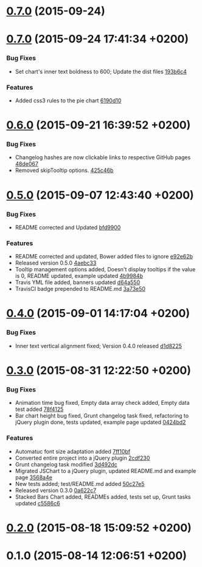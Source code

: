 <a name="0.7.0"></a>
# [0.7.0](//compare/0.7.0...v0.7.0) (2015-09-24)




<a name="0.7.0"></a>
# [0.7.0](//compare/0.6.0...0.7.0) (2015-09-24 17:41:34 +0200)


### Bug Fixes

* Set chart's inner text boldness to 600; Update the dist files [193b6c4](https://github.com/the-software-factory/jquery-chart/commit/193b6c49072c3b2d99e394a653e4b5c7b671934e) 

### Features

* Added css3 rules to the pie chart [6190d10](https://github.com/the-software-factory/jquery-chart/commit/6190d10e9cb6e187dffb0c609d6999fd49f6b0d9) 



<a name="0.6.0"></a>
# [0.6.0](//compare/0.5.0...0.6.0) (2015-09-21 16:39:52 +0200)


### Bug Fixes

* Changelog hashes are now clickable links to respective GitHub pages [48de067](https://github.com/the-software-factory/jquery-chart/commit/48de06799c1d6b09b8f9b24588f5f27cec67f897) 
* Removed skipTooltip options. [425c46b](https://github.com/the-software-factory/jquery-chart/commit/425c46b745118b2c82eeff7484ab1d1d15be3009) 



<a name="0.5.0"></a>
# [0.5.0](//compare/0.4.0...0.5.0) (2015-09-07 12:43:40 +0200)


### Bug Fixes

* README corrected and Updated [bfd9900](https://github.com/the-software-factory/jquery-chart/commit/bfd9900319d6f35b6bb917dfa99296115d6e6865) 

### Features

* README corrected and updated, Bower added files to ignore [e92e62b](https://github.com/the-software-factory/jquery-chart/commit/e92e62b08165caceb0d4ff42296de2d300369f6e) 
* Released version 0.5.0 [4aebc33](https://github.com/the-software-factory/jquery-chart/commit/4aebc3304e350cd60b9926987aeb38d997a99e7b) 
* Tooltip management options added, Doesn't display tooltips if the value is 0, README updated, example updated [4b9984b](https://github.com/the-software-factory/jquery-chart/commit/4b9984b1ca7aabf5ad59f0bb08829ac430262867) 
* Travis YML file added, banners updated [d64a550](https://github.com/the-software-factory/jquery-chart/commit/d64a550d8b2b76f9d19165dfad949fdbe0f6ca7a) 
* TravisCI badge prepended to README.md [3a73e50](https://github.com/the-software-factory/jquery-chart/commit/3a73e50c2b6e3d84e44b32d04d9288da34a5d27e) 



<a name="0.4.0"></a>
# [0.4.0](//compare/0.3.0...0.4.0) (2015-09-01 14:17:04 +0200)


### Bug Fixes

* Inner text vertical alignment fixed; Version 0.4.0 released [d1d8225](https://github.com/the-software-factory/jquery-chart/commit/d1d82255874a96d3815dc23ee0230eb0a219095c) 



<a name="0.3.0"></a>
# [0.3.0](//compare/0.2.0...0.3.0) (2015-08-31 12:22:50 +0200)


### Bug Fixes

* Animation time bug fixed, Empty data array check added, Empty data test added [78f4125](https://github.com/the-software-factory/jquery-chart/commit/78f412544d0a0580cf8ddf6f9eaa43d2e3cbde99) 
* Bar chart height bug fixed, Grunt changelog task fixed, refactoring to jQuery plugin done, tests updated, example page updated [0424bd2](https://github.com/the-software-factory/jquery-chart/commit/0424bd242342a1e4937ac70d12b3a4ba139a8076) 

### Features

* Automatuc font size adaptation added [7ff10bf](https://github.com/the-software-factory/jquery-chart/commit/7ff10bf631990295547809fe92fc93a966be1365) 
* Converted entire project into a jQuery plugin [2cdf230](https://github.com/the-software-factory/jquery-chart/commit/2cdf230fa0dbdb4ef681c17600a7fd9be5c4a316) 
* Grunt changelog task modified [3d492dc](https://github.com/the-software-factory/jquery-chart/commit/3d492dcf71627a2765c515e75c338c42e0356be0) 
* Migrated JSChart to a jQuery plugin, updated README.md and example page [3568a4e](https://github.com/the-software-factory/jquery-chart/commit/3568a4e9de397176af15430f2dd0e3628b2db0a6) 
* New tests added; test/README.md added [50c27e5](https://github.com/the-software-factory/jquery-chart/commit/50c27e5da5ba9a32ea3de5f4e84388431f2c185d) 
* Released version 0.3.0 [0a622c7](https://github.com/the-software-factory/jquery-chart/commit/0a622c7659a9ae252022d222f0d418d5150c1815) 
* Stacked Bars Chart added, READMEs added, tests set up, Grunt tasks updated [c5586c6](https://github.com/the-software-factory/jquery-chart/commit/c5586c6f7d69b4c99ef2cb428e6b31105383ad25) 



<a name="0.2.0"></a>
# [0.2.0](//compare/0.1.0...0.2.0) (2015-08-18 15:09:52 +0200)




<a name="0.1.0"></a>
# 0.1.0 (2015-08-14 12:06:51 +0200)




